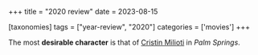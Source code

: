 +++
title = "2020 review"
date = 2023-08-15

[taxonomies]
tags = ["year-review", "2020"]
categories = ['movies']
+++

The most __desirable character__ is that of [Cristin Milioti] in *Palm Springs*.

[Cristin Milioti]: https://en.wikipedia.org/wiki/Cristin_Milioti
